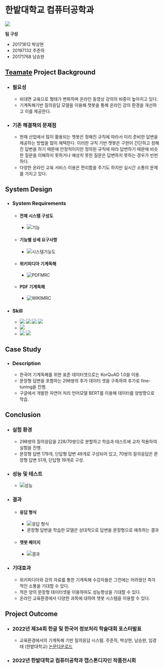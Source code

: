 # 한밭대학교 컴퓨터공학과

<img src="https://capsule-render.vercel.app/api?type=Wave&color=auto&height=250&section=header&text=챗봇%캡스톤&fontSize=90" />

**팀 구성**
- 20171612 박상현
- 20197132 주준하
- 20171768 남승완

## <u>Teamate</u> Project Background
- ### 필요성
  - 비대면 교육으로 형태가 변화하며 온라인 동영상 강의의 비중이 높아지고 있다.
  - 기계독해기반 질의응답 모델을 이용해 챗봇을 통해 온라인 강의 환경을 개선하고 이를 제공한다.

- ### 기존 해결책의 문제점
  - 현재 산업에서 많이 활용되는 챗봇은 정해진 규칙에 따라서 미리 준비한 답변을 제공하는 방법을 많이 채택한다. 이러한 규칙 기반 챗봇은 구현이 간단하고 정해진 답변을 하기 때문에 안정적이지만 정의된 규칙에 따라 답변하기 때문에 비슷한 질문을 이해하지 못하거나 예상치 못한 질문은 답변하지 못하는 경우가 빈번하다.
  - 다양한 온라인 교육 서비스 이용은 편리함을 주기도 하지만 실시간 소통의 문제를 가지고 있다.
  
## System Design
  - ### System Requirements
    - #### 전체 시스템 구성도
      - ![기능](https://user-images.githubusercontent.com/77065758/205566507-facab19c-1ba0-4d74-9467-c562643e8040.png)
    - #### 기능별 상세 요구사항
      - ![시스템기능도](https://user-images.githubusercontent.com/77065758/205566586-425eb0c8-41e6-4d9a-9320-36fdd8efa629.png)
    - #### 위키피디아 기계독해
      - ![PDFMRC](https://user-images.githubusercontent.com/77065758/205566623-6231fd56-d1ae-4ee8-9841-08c156c76e76.png)
    - #### PDF 기계독해
      - ![WIKIMRC](https://user-images.githubusercontent.com/77065758/205566643-d9a7c793-628c-4fa5-a733-6648e718d59a.png)
  - ### Skill
    - <img src="https://img.shields.io/badge/React-61DAFB?style=flat&logo=React&logoColor=white"/> <img src="https://img.shields.io/badge/CSS3-1572B6?style=flat&logo=CSS3&logoColor=white"/> <img src="https://img.shields.io/badge/Node.js-339933?style=flat&logo=Node.js&logoColor=white"/> <img src="https://img.shields.io/badge/MongoDB-47A248?style=flat&logo=MongoDB&logoColor=white"/>
    - <img src="https://img.shields.io/badge/Flask-000000?style=flat&logo=Flask&logoColor=white"/>
    - <img src="https://img.shields.io/badge/Python-3776AB?style=flat&logo=Python&logoColor=white"/> <img src="https://img.shields.io/badge/TensorFlow-FF6F00?style=flat&logo=TensorFlow&logoColor=white"/>
## Case Study
  - ### Description
    - 한국어 기계독해를 위한 표준 데이터셋으로는 KorQuAD 1.0을 이용.
    - 문장형 답변을 포함하는 298쌍의 추가 데이터 셋을 구축하여 추가로 fine-tuning을 진행.
    - 구글에서 개발한 자연어 처리 언어모델 BERT를 이용해 데이터를 양방향으로 학습.
  
## Conclusion
  - ### 실험 환경
    - 298쌍의 질의응답을 228/70쌍으로 분할하고 학습과 테스트에 교차 적용하여 실험을 진행.
    - 문장형 답변 179개, 단답형 답변 49개로 구성되어 있고, 70쌍의 질의응답은 문장형 답변 51개, 단답형 19개로 구성.
  - ### 성능 및 테스트
    - ![성능](https://user-images.githubusercontent.com/77065758/205581470-40550c63-80d5-470b-b394-5b45c4b2a5f2.png)
  - ### 결과
    - #### 응답 형식
      - ![응답 형식](https://user-images.githubusercontent.com/77065758/205581462-a3e3ea08-9816-4b84-b8c6-4ac556cf015e.png)
      - 문장형 답변을 학습한 모델은 상대적으로 답변을 문장형으로 예측하는 결과
    - #### 챗봇 페이지
      - ![결과](https://user-images.githubusercontent.com/77065758/205577447-2367f07f-9fcb-4158-bbe3-8bca9c03e98e.png)
  - ### 기대효과
    - 위키피디아와 강의 자료를 통한 기계독해 수강자들은 그전에는 어려웠던 즉각적인 소통을 기대할 수 있다.
    - 적은 양의 문장형 데이터셋을 이용하여도 성능향상을 기대할 수 있다.
    - 온라인 교육환경에서 다양한 과목에 대하여 챗봇 시스템을 이용할 수 있다.

## Project Outcome
- ### 2022년 제34회 한글 및 한국어 정보처리 학술대회 포스터발표
  - 교육환경에서의 기계독해 기반 질의응답 시스템. 주준하, 박상현, 남승완, 임경태 (한밭대학교) [논문다운로드](https://drive.google.com/file/d/1NOINmf4DOXgueN9zqvTRbq4rVj-EjzIa/view?usp=share_link)
- ### 2022년 한밭대학교 컴퓨터공학과 캡스톤디자인 작품전시회 
